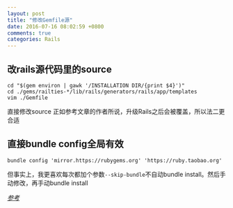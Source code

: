 ```yaml
---
layout: post
title: "修改Gemfile源"
date: 2016-07-16 08:02:59 +0800
comments: true
categories: Rails
---
```

## 改rails源代码里的source

    cd "$(gem environ | gawk '/INSTALLATION DIR/{print $4}')"
    cd ./gems/railties-*/lib/rails/generators/rails/app/templates
    vim ./Gemfile
    
直接修改source
正如参考文章的作者所说，升级Rails之后会被覆盖，所以法二更合适

## 直接bundle config全局有效
`bundle config 'mirror.https://rubygems.org' 'https://ruby.taobao.org'`

但事实上，我更喜欢每次都加个参数`--skip-bundle`不自动bundle install。然后手动修改，再手动bundle install

[*参考*](http://liuxiang.logdown.com/posts/161475-sets-the-default-gem-source-ruby-in-the-gemfile-generated-at-rubytaobaoorg)
